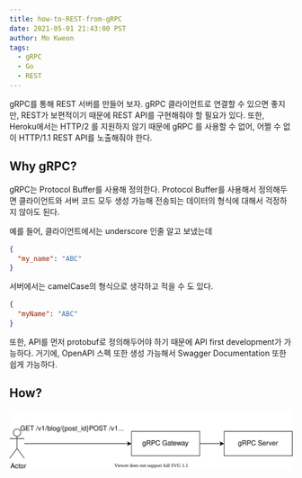 ```yaml
---
title: how-to-REST-from-gRPC
date: 2021-05-01 21:43:00 PST
author: Mo Kweon
tags:
  - gRPC
  - Go
  - REST
---
```


gRPC를 통해 REST 서버를 만들어 보자.  gRPC 클라이언트로 연결할 수 있으면 좋지만, REST가 보편적이기 때문에 REST API를 구현해줘야 할 필요가 있다. 또한, Heroku에서는 HTTP/2 를 지원하지 않기 때문에 gRPC 를 사용할 수 없어, 어쩔 수 없이 HTTP/1.1 REST API를 노출해줘야 한다.

## Why gRPC?

gRPC는 Protocol Buffer를 사용해 정의한다. Protocol Buffer를 사용해서 정의해두면 클라이언트와 서버 코드 모두 생성 가능해 전송되는 데이터의 형식에 대해서 걱정하지 않아도 된다.

예를 들어, 클라이언트에서는 underscore 인줄 알고 보냈는데

```json
{
  "my_name": "ABC"
}
```

서버에서는 camelCase의 형식으로 생각하고 적을 수 도 있다.

```json
{
  "myName": "ABC"
}
```

또한, API를 먼저 protobuf로 정의해두어야 하기 때문에 API first development가 가능하다.
거기에, OpenAPI 스펙 또한 생성 가능해서 Swagger Documentation 또한 쉽게 가능하다.


## How?

![Overview](./how-to-REST-from-gRPC/overview.svg)